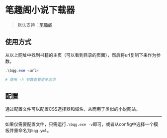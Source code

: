 # 笔趣阁小说下载器

> 默认支持：[笔趣阁](https://www.biquduo.com/)

## 使用方式

从以上网址中找到书籍的主页（可以看到目录的页面），然后将url复制下来作为参数。

```powershell
.\bqg.exe <url>

# 使用 -h 参数查看更多选项
```

## 配置

通过配置文件可以配置CSS选择器和域名，从而用于类似的小说网站。

---

如果仅需要配置文件，只需运行`.\bqg.exe -v`即可，或者从config中选择一个模板并重命名为`bqg.yml`。
